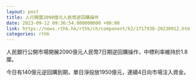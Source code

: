 ```yaml
---
layout: post
title: 人行開展2090億元人民幣逆回購操作
date: 2023-09-12 09:36:54.000000000 +08:00
link: https://news.rthk.hk/rthk/ch/component/k2/1717938-20230912.htm
categories: rthk
---
```


人民銀行公開市場開展2090億元人民幣7日期逆回購操作，中標利率維持於1.8厘。

今日有140億元逆回購到期，單日淨投放1950億元，連續4日向市場注入資金。
